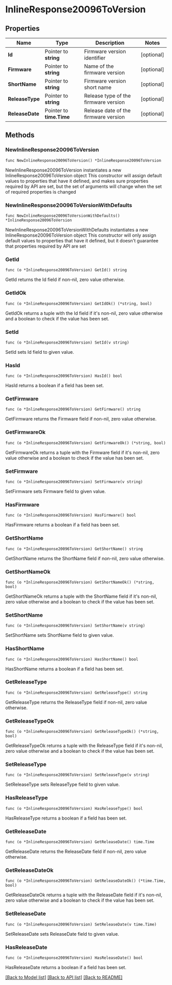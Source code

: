 # InlineResponse20096ToVersion

## Properties

Name | Type | Description | Notes
------------ | ------------- | ------------- | -------------
**Id** | Pointer to **string** | Firmware version identifier | [optional] 
**Firmware** | Pointer to **string** | Name of the firmware version | [optional] 
**ShortName** | Pointer to **string** | Firmware version short name | [optional] 
**ReleaseType** | Pointer to **string** | Release type of the firmware version | [optional] 
**ReleaseDate** | Pointer to **time.Time** | Release date of the firmware version | [optional] 

## Methods

### NewInlineResponse20096ToVersion

`func NewInlineResponse20096ToVersion() *InlineResponse20096ToVersion`

NewInlineResponse20096ToVersion instantiates a new InlineResponse20096ToVersion object
This constructor will assign default values to properties that have it defined,
and makes sure properties required by API are set, but the set of arguments
will change when the set of required properties is changed

### NewInlineResponse20096ToVersionWithDefaults

`func NewInlineResponse20096ToVersionWithDefaults() *InlineResponse20096ToVersion`

NewInlineResponse20096ToVersionWithDefaults instantiates a new InlineResponse20096ToVersion object
This constructor will only assign default values to properties that have it defined,
but it doesn't guarantee that properties required by API are set

### GetId

`func (o *InlineResponse20096ToVersion) GetId() string`

GetId returns the Id field if non-nil, zero value otherwise.

### GetIdOk

`func (o *InlineResponse20096ToVersion) GetIdOk() (*string, bool)`

GetIdOk returns a tuple with the Id field if it's non-nil, zero value otherwise
and a boolean to check if the value has been set.

### SetId

`func (o *InlineResponse20096ToVersion) SetId(v string)`

SetId sets Id field to given value.

### HasId

`func (o *InlineResponse20096ToVersion) HasId() bool`

HasId returns a boolean if a field has been set.

### GetFirmware

`func (o *InlineResponse20096ToVersion) GetFirmware() string`

GetFirmware returns the Firmware field if non-nil, zero value otherwise.

### GetFirmwareOk

`func (o *InlineResponse20096ToVersion) GetFirmwareOk() (*string, bool)`

GetFirmwareOk returns a tuple with the Firmware field if it's non-nil, zero value otherwise
and a boolean to check if the value has been set.

### SetFirmware

`func (o *InlineResponse20096ToVersion) SetFirmware(v string)`

SetFirmware sets Firmware field to given value.

### HasFirmware

`func (o *InlineResponse20096ToVersion) HasFirmware() bool`

HasFirmware returns a boolean if a field has been set.

### GetShortName

`func (o *InlineResponse20096ToVersion) GetShortName() string`

GetShortName returns the ShortName field if non-nil, zero value otherwise.

### GetShortNameOk

`func (o *InlineResponse20096ToVersion) GetShortNameOk() (*string, bool)`

GetShortNameOk returns a tuple with the ShortName field if it's non-nil, zero value otherwise
and a boolean to check if the value has been set.

### SetShortName

`func (o *InlineResponse20096ToVersion) SetShortName(v string)`

SetShortName sets ShortName field to given value.

### HasShortName

`func (o *InlineResponse20096ToVersion) HasShortName() bool`

HasShortName returns a boolean if a field has been set.

### GetReleaseType

`func (o *InlineResponse20096ToVersion) GetReleaseType() string`

GetReleaseType returns the ReleaseType field if non-nil, zero value otherwise.

### GetReleaseTypeOk

`func (o *InlineResponse20096ToVersion) GetReleaseTypeOk() (*string, bool)`

GetReleaseTypeOk returns a tuple with the ReleaseType field if it's non-nil, zero value otherwise
and a boolean to check if the value has been set.

### SetReleaseType

`func (o *InlineResponse20096ToVersion) SetReleaseType(v string)`

SetReleaseType sets ReleaseType field to given value.

### HasReleaseType

`func (o *InlineResponse20096ToVersion) HasReleaseType() bool`

HasReleaseType returns a boolean if a field has been set.

### GetReleaseDate

`func (o *InlineResponse20096ToVersion) GetReleaseDate() time.Time`

GetReleaseDate returns the ReleaseDate field if non-nil, zero value otherwise.

### GetReleaseDateOk

`func (o *InlineResponse20096ToVersion) GetReleaseDateOk() (*time.Time, bool)`

GetReleaseDateOk returns a tuple with the ReleaseDate field if it's non-nil, zero value otherwise
and a boolean to check if the value has been set.

### SetReleaseDate

`func (o *InlineResponse20096ToVersion) SetReleaseDate(v time.Time)`

SetReleaseDate sets ReleaseDate field to given value.

### HasReleaseDate

`func (o *InlineResponse20096ToVersion) HasReleaseDate() bool`

HasReleaseDate returns a boolean if a field has been set.


[[Back to Model list]](../README.md#documentation-for-models) [[Back to API list]](../README.md#documentation-for-api-endpoints) [[Back to README]](../README.md)


